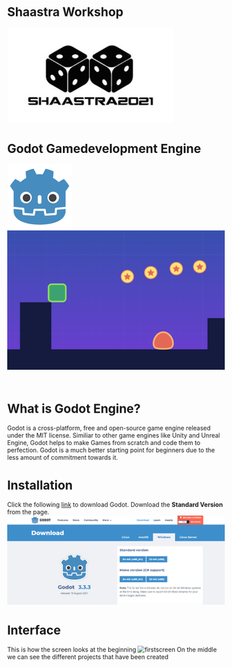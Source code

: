 # Shaastra Workshop
![Shaastra_logo](Images/shaastra_logo.jpg)

# Godot Gamedevelopment Engine
![Godot Logo](Images/Godot_Logo.png)           
![Godot_Game](Images/Godot_Game.png)

</br>

# What is Godot Engine?
Godot is a cross-platform, free and open-source game engine released under the MIT license. Similiar to other game engines like Unity and Unreal Engine, Godot helps to make Games from scratch and code them to perfection. Godot is a much better starting point for beginners due to the less amount of commitment towards it.

# Installation
Click the following [link](https://godotengine.org/download) to download Godot. Download the <b> Standard Version </b> from the page.
![webpage](Images/godot_page.png)

# Interface
This is how the screen looks at the beginning
![firstscreen](Images/firtscreen.png)
On the middle we can see the different projects that have been created
